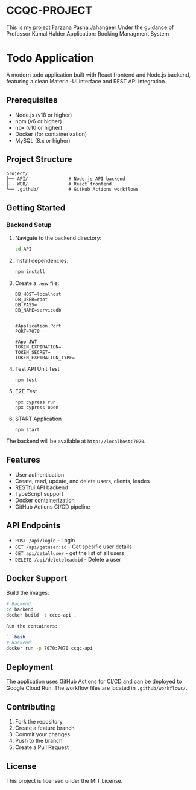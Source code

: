 # CCQC-PROJECT
This is my project Farzana Pasha Jahangeer
Under the guidance of Professor Kumal Halder
Application: Booking Managment System

# Todo Application

A modern todo application built with React frontend and Node.js backend, featuring a clean Material-UI interface and REST API integration.

## Prerequisites

- Node.js (v18 or higher)
- npm (v6 or higher)
- npx (v10 or higher)
- Docker (for containerization)
- MySQL (8.x or higher)

## Project Structure

```
project/
├── API/               # Node.js API backend
├── WEB/               # React frontend 
└── .github/           # GitHub Actions workflows
```

## Getting Started

### Backend Setup

1. Navigate to the backend directory:
   ```bash
   cd API
   ```

2. Install dependencies:
   ```bash
   npm install
   ```

3. Create a `.env` file:
   ```
   DB_HOST=localhost
   DB_USER=root
   DB_PASS=
   DB_NAME=servicedb


   #Application Port
   PORT=7070

   #App JWT
   TOKEN_EXPIRATION=
   TOKEN_SECRET=
   TOKEN_EXPIRATION_TYPE=
   ```

4. Test API Unit Test

   ```
   npm test
   ```

5. E2E Test
   ```
   npx cypress run
   npx cypress open
   ```

6. START Application

   ```
   npm start
   ```

The backend will be available at `http://localhost:7070`.

## Features

- User authentication
- Create, read, update, and delete users, clients, leades
- RESTful API backend
- TypeScript support
- Docker containerization
- GitHub Actions CI/CD pipeline

## API Endpoints

- `POST /api/login` - Login
- `GET /api/getuser:id` - Get spesific user details
- `GET api/getalluser` - get the list of all users
- `DELETE /api/deletelead:id` - Delete a user

## Docker Support

Build the images:

```bash
# Backend
cd backend
docker build -t ccqc-api .

Run the containers:

```bash
# Backend
docker run -p 7070:7070 ccqc-api

```

## Deployment

The application uses GitHub Actions for CI/CD and can be deployed to Google Cloud Run. The workflow files are located in `.github/workflows/`.

## Contributing

1. Fork the repository
2. Create a feature branch
3. Commit your changes
4. Push to the branch
5. Create a Pull Request

## License

This project is licensed under the MIT License.
